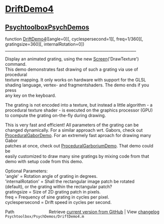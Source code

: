 # [DriftDemo4](DriftDemo4)
## [Psychtoolbox](Psychtoolbox)[PsychDemos](PsychDemos)

function [DriftDemo4](DriftDemo4)([angle=0][, cyclespersecond=1][, freq=1/360][, gratingsize=360][, internalRotation=0])  
\_\_\_\_\_\_\_\_\_\_\_\_\_\_\_\_\_\_\_\_\_\_\_\_\_\_\_\_\_\_\_\_\_\_\_\_\_\_\_\_\_\_\_\_\_\_\_\_\_\_\_\_\_\_\_\_\_\_\_\_\_\_\_\_\_\_\_  
  
Display an animated grating, using the new [Screen](Screen)('DrawTexture') command.  
This demo demonstrates fast drawing of such a grating via use of procedural  
texture mapping. It only works on hardware with support for the GLSL  
shading language, vertex- and fragmentshaders. The demo ends if you press  
any key on the keyboard.  
  
The grating is not encoded into a texture, but instead a little algorithm - a  
procedural texture shader - is executed on the graphics processor (GPU)  
to compute the grating on-the-fly during drawing.  
  
This is very fast and efficient! All parameters of the grating can be  
changed dynamically. For a similar approach wrt. Gabors, check out  
[ProceduralGaborDemo](ProceduralGaborDemo). For an extremely fast aproach for drawing many Gabor  
patches at once, check out [ProceduralGarboriumDemo](ProceduralGarboriumDemo). That demo could be  
easily customized to draw many sine gratings by mixing code from that  
demo with setup code from this demo.  
  
Optional Parameters:  
'angle' = Rotation angle of grating in degrees.  
'internalRotation' = Shall the rectangular image patch be rotated  
(default), or the grating within the rectangular patch?  
gratingsize = Size of 2D grating patch in pixels.  
freq = Frequency of sine grating in cycles per pixel.  
cyclespersecond = Drift speed in cycles per second.  
  




<div class="code_header" style="text-align:right;">
  <span style="float:left;">Path&nbsp;&nbsp;</span> <span class="counter">Retrieve <a href=
  "https://raw.github.com/Psychtoolbox-3/Psychtoolbox-3/beta/Psychtoolbox/PsychDemos/DriftDemo4.m">current version from GitHub</a> | View <a href=
  "https://github.com/Psychtoolbox-3/Psychtoolbox-3/commits/beta/Psychtoolbox/PsychDemos/DriftDemo4.m">changelog</a></span>
</div>
<div class="code">
  <code>Psychtoolbox/PsychDemos/DriftDemo4.m</code>
</div>

